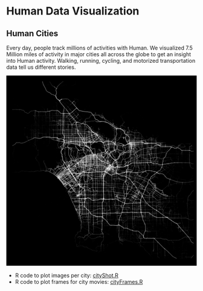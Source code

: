 Human Data Visualization
==================

## Human Cities
Every day, people track millions of activities with Human. We visualized 7.5 Million miles of activity in major cities all across the globe to get an insight into Human activity. Walking, running, cycling, and motorized transportation data tell us different stories.

![Los Angeles: Motorized Transport](output/losangeles-mode1-opacity0025.png "Los Angeles: Motorized Transport")

* R code to plot images per city: [cityShot.R](cityShot.R)
* R code to plot frames for city movies: [cityFrames.R](cityFrames.R)
